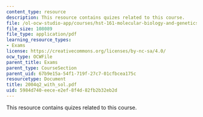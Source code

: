 ```yaml
---
content_type: resource
description: This resource contains quizes related to this course.
file: /ol-ocw-studio-app/courses/hst-161-molecular-biology-and-genetics-in-modern-medicine-fall-2007/5984d740eecee2ef8f4d82fb2b32eb2d_2004q2_with_sol.pdf
file_size: 108089
file_type: application/pdf
learning_resource_types:
- Exams
license: https://creativecommons.org/licenses/by-nc-sa/4.0/
ocw_type: OCWFile
parent_title: Exams
parent_type: CourseSection
parent_uid: 67b9e15a-54f1-719f-27c7-01cfbcea175c
resourcetype: Document
title: 2004q2_with_sol.pdf
uid: 5984d740-eece-e2ef-8f4d-82fb2b32eb2d
---
```

This resource contains quizes related to this course.